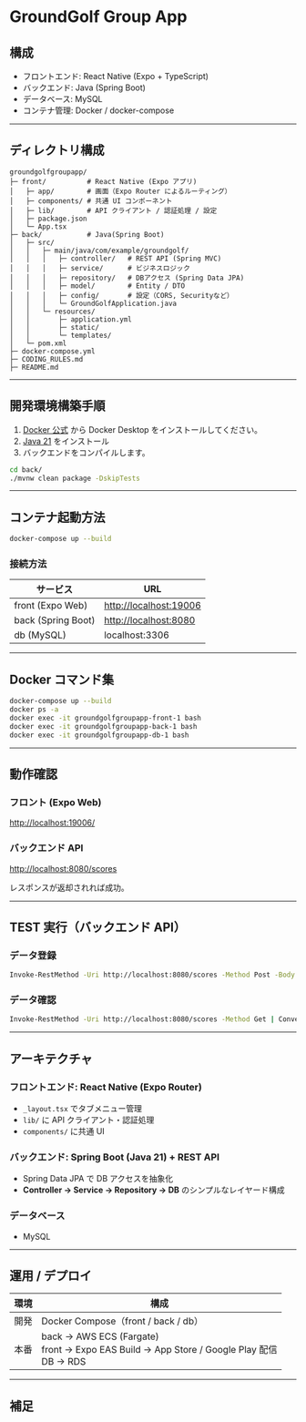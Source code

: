 # GroundGolf Group App

## 構成

- フロントエンド: React Native (Expo + TypeScript)
- バックエンド: Java (Spring Boot)
- データベース: MySQL
- コンテナ管理: Docker / docker-compose

---

## ディレクトリ構成

```text
groundgolfgroupapp/
├─ front/          # React Native (Expo アプリ)
│   ├─ app/        # 画面（Expo Router によるルーティング）
│   ├─ components/ # 共通 UI コンポーネント
│   ├─ lib/        # API クライアント / 認証処理 / 設定
│   ├─ package.json
│   └─ App.tsx
├─ back/           # Java(Spring Boot)
│   ├─ src/
│   │   ├─ main/java/com/example/groundgolf/
│   │   │   ├─ controller/   # REST API (Spring MVC)
│   │   │   ├─ service/      # ビジネスロジック
│   │   │   ├─ repository/   # DBアクセス (Spring Data JPA)
│   │   │   ├─ model/        # Entity / DTO
│   │   │   ├─ config/       # 設定（CORS, Securityなど）
│   │   │   └─ GroundGolfApplication.java
│   │   └─ resources/
│   │       ├─ application.yml
│   │       ├─ static/
│   │       └─ templates/
│   └─ pom.xml
├─ docker-compose.yml
├─ CODING_RULES.md
├─ README.md
```

---

## 開発環境構築手順

1. [Docker 公式](https://docs.docker.com/get-docker/) から Docker Desktop をインストールしてください。
2. [Java 21](https://download.oracle.com/java/21/latest/jdk-21_windows-x64_bin.msi) をインストール
3. バックエンドをコンパイルします。

```bash
cd back/
./mvnw clean package -DskipTests
```

---

## コンテナ起動方法

```bash
docker-compose up --build
```

### 接続方法

| サービス               | URL                                              |
| ------------------ | ------------------------------------------------ |
| front (Expo Web)   | [http://localhost:19006](http://localhost:19006) |
| back (Spring Boot) | [http://localhost:8080](http://localhost:8080)   |
| db (MySQL)         | localhost:3306                                   |

---

## Docker コマンド集

```bash
docker-compose up --build
docker ps -a
docker exec -it groundgolfgroupapp-front-1 bash
docker exec -it groundgolfgroupapp-back-1 bash
docker exec -it groundgolfgroupapp-db-1 bash
```

---

## 動作確認

### フロント (Expo Web)

[http://localhost:19006/](http://localhost:19006/)

### バックエンド API

[http://localhost:8080/scores](http://localhost:8080/scores)

レスポンスが返却されれば成功。

---

## TEST 実行（バックエンド API）

### データ登録

```bash
Invoke-RestMethod -Uri http://localhost:8080/scores -Method Post -Body (@(3,4,5,2,3,4,3,4,2,3) | ConvertTo-Json -Compress) -ContentType "application/json"
```

### データ確認

```bash
Invoke-RestMethod -Uri http://localhost:8080/scores -Method Get | ConvertTo-Json
```

---

## アーキテクチャ

### フロントエンド: React Native (Expo Router)

* `_layout.tsx` でタブメニュー管理
* `lib/` に API クライアント・認証処理
* `components/` に共通 UI

### バックエンド: Spring Boot (Java 21) + REST API

* Spring Data JPA で DB アクセスを抽象化
* **Controller → Service → Repository → DB** のシンプルなレイヤード構成

### データベース

* MySQL

---

## 運用 / デプロイ

| 環境 | 構成                                                                                          |
| -- | ------------------------------------------------------------------------------------------- |
| 開発 | Docker Compose（front / back / db）                                                           |
| 本番 | back → AWS ECS (Fargate)<br>front → Expo EAS Build → App Store / Google Play 配信<br>DB → RDS |

---

## 補足
